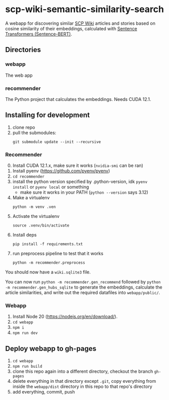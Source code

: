# scp-wiki-semantic-similarity-search

A webapp for discovering similar [SCP Wiki](https://scp-wiki.wikidot.com/) articles and stories based on cosine similarity of their embeddings, calculated with [Sentence Transformers (Sentence-BERT)](https://sbert.net/).

## Directories

### webapp

The web app

### recommender

The Python project that calculates the embeddings. Needs CUDA 12.1.

## Installing for development

1. clone repo
2. pull the submodules:
   ```
   git submodule update --init --recursive
   ```

### Recommender

0. Install CUDA 12.1.x, make sure it works (`nvidia-smi` can be ran)
1. Install pyenv (https://github.com/pyenv/pyenv)
2. `cd recommender`
3. install the python version specified by .python-version, idk `pyenv install` or `pyenv local` or something
    - make sure it works in your PATH (`python --version` says 3.12)
4. Make a virtualenv
   ```
   python -m venv .ven
   ```
5. Activate the virtualenv
   ```
   source .venv/bin/activate
   ```
6. Install deps
   ```
   pip install -f requirements.txt
   ```
7. run preprocess pipeline to test that it works
   ```
   python -m recommender.preprocess
   ```

You should now have a `wiki.sqlite3` file.

You can now run `python -m recommender.gen_recommend` followed by `python -m recommender.gen_hubs_sqlite` to generate the embeddings, calculate the article similarities, and write out the required datafiles into `webapp/public/`.

### Webapp

1. Install Node 20 (https://nodejs.org/en/download/).
2. `cd webapp`
3. `npm i`
4. `npm run dev`

## Deploy webapp to gh-pages

1. `cd webapp`
2. `npm run build`
3. clone this repo again into a different directory, checkout the branch `gh-pages`
4. delete everything in that directory except `.git`, copy everything from inside the `webapp/dist` directory in this repo to that repo's directory
5. add everything, commit, push